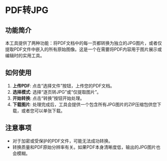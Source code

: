# PDF转JPG

## 功能简介

本工具提供了两种功能：将PDF文档中的每一页都转换为独立的JPG图片，或者仅提取PDF文件中嵌入的所有原始图像。这是一个在需要将PDF内容用于图片展示或编辑时的实用工具。

## 如何使用

1.  **上传PDF**: 点击“选择文件”按钮，上传您的PDF文档。
2.  **选择模式**: 选择“逐页转JPG”或“仅提取图片”。
3.  **开始转换**: 点击“转换”按钮开始处理。
4.  **下载图片**: 处理完成后，工具会提供一个包含所有JPG图片的ZIP压缩包供您下载，或者您可以单张下载。

## 注意事项

- 对于加密或受保护的PDF文件，可能无法成功转换。
- 转换质量和PDF原始分辨率有关。如果PDF本身清晰度低，输出的JPG图片也会模糊。